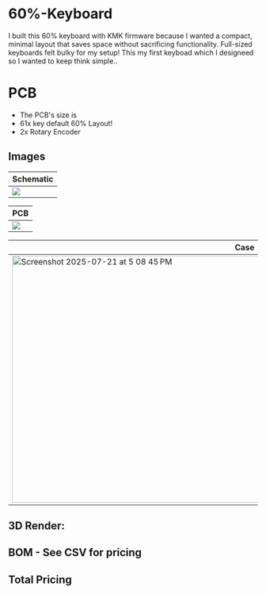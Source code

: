 # 60%-Keyboard

I built this 60% keyboard with KMK firmware because I wanted a compact, minimal layout that saves space without sacrificing functionality. Full-sized keyboards felt bulky for my setup! This my first keyboad which I designeed so I wanted to keep think simple..

# PCB
- The PCB's size is
- 61x key default 60% Layout!
- 2x Rotary Encoder

## Images


| Schematic                 |
| ------------------------- |
| ![](assets/schematic.png) |


| PCB                   |
| --------------------- |
| ![](assets/front.png) |


| Case                  |
| --------------------- |
| <img width="939" height="499" alt="Screenshot 2025-07-21 at 5 08 45 PM" src="https://github.com/user-attachments/assets/c9c08dc3-6a2f-4497-91ec-ee0285ae81d3" />|


## 3D Render:


## BOM - See CSV for pricing


## Total Pricing

